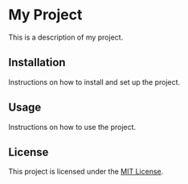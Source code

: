 # My Project

This is a description of my project.

## Installation

Instructions on how to install and set up the project.

## Usage

Instructions on how to use the project.

## License

This project is licensed under the [MIT License](LICENSE).
